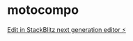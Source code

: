 # motocompo

[Edit in StackBlitz next generation editor ⚡️](https://stackblitz.com/~/github.com/ianirb/motocompo)